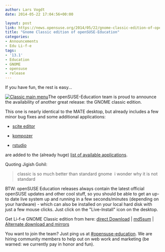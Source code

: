 ```yaml
---
author: Lars Vogdt
date: 2014-05-22 17:04:56+00:00

layout: post
link: https://news.opensuse.org/2014/05/22/gnome-classic-edition-of-opensuse-education/
title: "Gnome Classic edition of openSUSE-Education"
categories:
- Announcements
- Edu Li-f-e
tags:
- '13.1'
- Education
- GNOME
- opensuse
- release
---
```

If you have fun, the rest is easy...


[![Classic main menu ](https://en.opensuse.org/images/thumb/0/01/Life131-mate11.png/796px-Life131-mate11.png)](https://en.opensuse.org/Screenshots#openSUSE_Edu_Li-f-e_Mate.2FGnome-classic.2FGnome_Edition)The openSUSE-Education team is proud to announce the availability of another great release: the GNOME classic edition.


This one is nearly identical to the MATE desktop, but already includes a few minor bug fixes and some additional applications:



	
  * [scite editor](http://www.scintilla.org/SciTE.html)

	
  * [kompozer](http://kompozer.net/)

	
  * [rstudio](https://www.rstudio.com/)


are added to the (already huge) [list of available applications](http://download.opensuse-education.org/ISOs/openSUSE-Edu-li-f-e-gnome-classic.x86_64-13.1.1.iso-packages.html).

Quoting Jigish Gohil:


<blockquote>classic is so much better than standard gnome  i wonder why it is not standard</blockquote>


BTW: openSUSE Education releases always contain the latest official openSUSE updates and other cool stuff, so you should be able to get an up-to date live system up and running in a few seconds/minutes (depending on your hardware) - which can also be installed on your local hard disk with just a few mouse clicks. Just click on the "Live-Install" icon on the desktop.

Get Li-f-e GNOME Classic edition from here: [direct Download](http://sourceforge.net/projects/opensuse-edu/files/download/ISOs/openSUSE-Edu-li-f-e-gnome-classic.x86_64-13.1.1.iso/download) | [md5sum](http://sourceforge.net/projects/opensuse-edu/files/download/ISOs/openSUSE-Edu-li-f-e-gnome-classic.x86_64-13.1.1.iso.md5/download) | [Alternate download and mirrors](http://download.opensuse-education.org/ISOs/)

You want to join the team? Just ping us at [#opensuse-education](irc://irc.freenode.net/#opensuse-education). We are hiring community members to help out on web work and marketing (be warned: we currently pay in honor and fun).		
